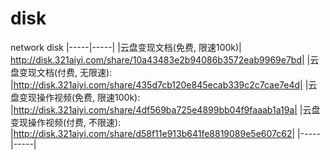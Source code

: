 # disk
network disk
|-----|-----|
|云盘变现文档(免费, 限速100k)| http://disk.321aiyi.com/share/10a43483e2b94086b3572eab9969e7bd|
|云盘变现文档(付费, 无限速): |http://disk.321aiyi.com/share/435d7cb120e845ecab339c2c7cae7e4d|
|云盘变现操作视频(免费, 限速100k): |http://disk.321aiyi.com/share/4df569ba725e4899bb04f9faaab1a19a|
|云盘变现操作视频(付费, 不限速): |http://disk.321aiyi.com/share/d58f11e913b641fe8819089e5e607c62|
|-----|-----|
